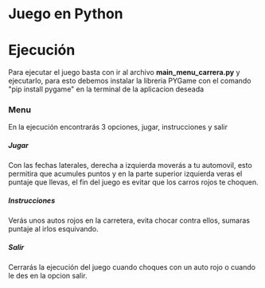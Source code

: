 # Juego en Python
Ejecución
=============
Para ejecutar el juego basta con ir al archivo **main_menu_carrera.py**  y ejecutarlo, para esto debemos instalar la libreria PYGame con el comando "pip install pygame" en la terminal de la aplicacion deseada

### Menu
En la ejecución encontrarás 3 opciones, jugar, instrucciones y salir

##### Jugar 
Con las fechas laterales, derecha a izquierda moverás a tu automovil, esto permitira que acumules puntos y en la parte superior izquierda veras el puntaje que llevas, el fin del juego es evitar que los carros rojos te choquen.

##### Instrucciones
Verás unos autos rojos en la carretera, evita chocar contra ellos, sumaras puntaje al irlos esquivando.

##### Salir
Cerrarás la ejecución del juego cuando choques con un auto rojo o cuando le des en la opcion salir.

